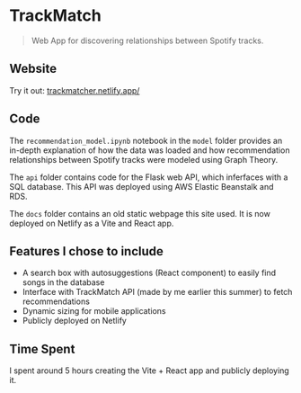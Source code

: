 # TrackMatch

> Web App for discovering relationships between Spotify tracks.

## Website

Try it out: <a href="https://trackmatcher.netlify.app/" target="_blank">trackmatcher.netlify.app/</a>

## Code

The `recommendation_model.ipynb` notebook in the `model` folder provides an in-depth explanation of how the data was loaded and how recommendation relationships between Spotify tracks were modeled using Graph Theory.

The `api` folder contains code for the Flask web API, which inferfaces with a SQL database. This API was deployed using AWS Elastic Beanstalk and RDS.

The `docs` folder contains an old static webpage this site used. It is now deployed on Netlify as a Vite and React app.

## Features I chose to include

- A search box with autosuggestions (React component) to easily find songs in the database
- Interface with TrackMatch API (made by me earlier this summer) to fetch recommendations
- Dynamic sizing for mobile applications
- Publicly deployed on Netlify

## Time Spent

I spent around 5 hours creating the Vite + React app and publicly deploying it.
